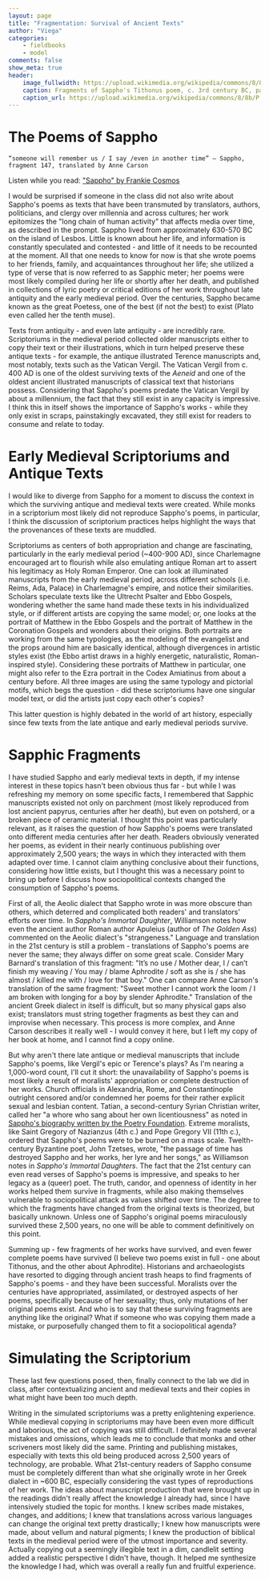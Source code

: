 ```yaml
---
layout: page  
title: "Fragmentation: Survival of Ancient Texts"  
author: "Viega"  
categories:  
    - fieldbooks
    - model
comments: false  
show_meta: true
header:
    image_fullwidth: https://upload.wikimedia.org/wikipedia/commons/8/8b/P.K%C3%B6ln_XI_429.jpg
    caption: Fragments of Sappho's Tithonus poem, c. 3rd century BC, papyrus
    caption_url: https://upload.wikimedia.org/wikipedia/commons/8/8b/P.K%C3%B6ln_XI_429.jpg
---
```


# The Poems of Sappho

`“someone will remember us / I say /even in another time” – Sappho, fragment 147, translated by Anne Carson`

Listen while you read: ["Sappho" by Frankie Cosmos](https://www.youtube.com/watch?v=0gwbxCI2L3w)

I would be surprised if someone in the class did not also write about Sappho's poems as texts that have been transmuted by translators, authors, politicians, and clergy over millennia and across cultures; her work epitomizes the "long chain of human activity" that affects media over time, as described in the prompt. Sappho lived from approximately 630-570 BC on the island of Lesbos. Little is known about her life, and information is constantly speculated and contested - and little of it needs to be recounted at the moment. All that one needs to know for now is that she wrote poems to her friends, family, and acquaintances throughout her life; she utilized a type of verse that is now referred to as Sapphic meter; her poems were most likely compiled during her life or shortly after her death, and published in collections of lyric poetry or critical editions of her work throughout late antiquity and the early medieval period. Over the centuries, Sappho became known as the great Poetess, one of the best (if not *the* best) to exist (Plato even called her the tenth muse). 

Texts from antiquity - and even late antiquity - are incredibly rare. Scriptoriums in the medieval period collected older manuscripts either to copy their text or their illustrations, which in turn helped preserve these antique texts - for example, the antique illustrated Terence manuscripts and, most notably, texts such as the Vatican Vergil. The Vatican Vergil from c. 400 AD is one of the oldest surviving texts of the *Aeneid* and one of the oldest ancient illustrated manuscripts of classical text that historians possess. Considering that Sappho's poems predate the Vatican Vergil by about a millennium, the fact that they still exist in any capacity is impressive. I think this in itself shows the importance of Sappho's works - while they only exist in scraps, painstakingly excavated, they still exist for readers to consume and relate to today. 


# Early Medieval Scriptoriums and Antique Texts

I would like to diverge from Sappho for a moment to discuss the context in which the surviving antique and medieval texts were created. While monks in a scriptorium most likely did not reproduce Sappho's poems, in particular, I think the discussion of scriptorium practices helps highlight the ways that the provenances of these texts are muddled. 

Scriptoriums as centers of both appropriation and change are fascinating, particularly in the early medieval period (~400-900 AD), since Charlemagne encouraged art to flourish while also emulating antique Roman art to assert his legitimacy as Holy Roman Emperor. One can look at illuminated manuscripts from the early medieval period, across different schools (i.e. Reims, Ada, Palace) in Charlemagne's empire, and notice their similarities. Scholars speculate texts like the Ultrecht Psalter and Ebbo Gospels, wondering whether the same hand made these texts in his individualized style, or if different artists are copying the same model; or, one looks at the portrait of Matthew in the Ebbo Gospels and the portrait of Matthew in the Coronation Gospels and wonders about their origins. Both portraits are working from the same typologies, as the modeling of the evangelist and the props around him are basically identical, although divergences in artistic styles exist (the Ebbo artist draws in a highly energetic, naturalistic, Roman-inspired style). Considering these portraits of Matthew in particular, one might also refer to the Ezra portrait in the Codex Amiatinus from about a century before. All three images are using the same typology and pictorial motifs, which begs the question - did these scriptoriums have one singular model text, or did the artists just copy each other's copies?

This latter question is highly debated in the world of art history, especially since few texts from the late antique and early medieval periods survive. 

# Sapphic Fragments

I have studied Sappho and early medieval texts in depth, if my intense interest in these topics hasn't been obvious thus far - but while I was refreshing my memory on some specific facts, I remembered that Sapphic manuscripts existed not only on parchment (most likely reproduced from lost ancient papyrus, centuries after her death), but even on potsherd, or a broken piece of ceramic material. I thought this point was particularly relevant, as it raises the question of how Sappho's poems were translated onto different media centuries after her death. Readers obviously venerated her poems, as evident in their nearly continuous publishing over approximately 2,500 years; the ways in which they interacted with them adapted over time. I cannot claim anything conclusive about their functions, considering how little exists, but I thought this was a necessary point to bring up before I discuss how sociopolitical contexts changed the consumption of Sappho's poems.

First of all, the Aeolic dialect that Sappho wrote in was more obscure than others, which deterred and complicated both readers' and translators' efforts over time. In *Sappho's Immortal Daughter*, Williamson notes how even the ancient author Roman author Apuleius (author of *The Golden Ass*) commented on the Aeolic dialect's "strangeness." Language and translation in the 21st century is still a problem - translations of Sappho's poems are never the same; they always differ on some great scale. Consider Mary Barnard's translation of this fragment: "It’s no use / Mother dear, I / can’t finish my weaving / You may / blame Aphrodite / soft as she is / she has almost / killed me with / love for that boy." One can compare Anne Carson's translation of the same fragment: "Sweet mother I cannot work the loom / I am broken with longing for a boy by slender Aphrodite." Translation of the ancient Greek dialect in itself is difficult, but so many physical gaps also exist; translators must string together fragments as best they can and improvise when necessary. This process is more complex, and Anne Carson describes it really well - I would convey it here, but I left my copy of her book at home, and I cannot find a copy online.

But why aren't there late antique or medieval manuscripts that include Sappho's poems, like Vergil's epic or Terence's plays? As I'm nearing a 1,000-word count, I'll cut it short: the unavailability of Sappho's poems is most likely a result of moralists' appropriation or complete destruction of her works. Church officials in Alexandria, Rome, and Constantinople outright censored and/or condemned her poems for their rather explicit sexual and lesbian content. Tatian, a second-century Syrian Christian writer, called her "a whore who sang about her own licentiousness" as noted in [Sappho's biography written by the Poetry Foundation](https://www.poetryfoundation.org/poets/sappho). Extreme moralists, like Saint Gregory of Nazianzus (4th c.) and Pope Gregory VII (11th c.), ordered that Sappho's poems were to be burned on a mass scale. Twelth-century Byzantine poet, John Tzetses, wrote, "the passage of time has destroyed Sappho and her works, her lyre and her songs," as Williamson notes in *Sappho's Immortal Daughters*. The fact that the 21st century can even read verses of Sappho's poems is impressive, and speaks to her legacy as a (queer) poet. The truth, candor, and openness of identity in her works helped them survive in fragments, while also making themselves vulnerable to sociopolitical attack as values shifted over time. The degree to which the fragments have changed from the original texts is theorized, but basically unknown. Unless one of Sappho's original poems miraculously survived these 2,500 years, no one will be able to comment definitively on this point.

Summing up - few fragments of her works have survived, and even fewer complete poems have survived (I believe two poems exist in full - one about Tithonus, and the other about Aphrodite). Historians and archaeologists have resorted to digging through ancient trash heaps to find fragments of Sappho's poems - and they have been successful. Moralists over the centuries have appropriated, assimilated, or destroyed aspects of her poems, specifically because of her sexuality; thus, only mutations of her original poems exist. And who is to say that these surviving fragments are anything like the original? What if someone who was copying them made a mistake, or purposefully changed them to fit a sociopolitical agenda?

# Simulating the Scriptorium

These last few questions posed, then, finally connect to the lab we did in class, after contextualizing ancient and medieval texts and their copies in what might have been too much depth.

Writing in the simulated scriptoriums was a pretty enlightening experience. While medieval copying in scriptoriums may have been even more difficult and laborious, the act of copying was still difficult. I definitely made several mistakes and omissions, which leads me to conclude that monks and other scriveners most likely did the same. Printing and publishing mistakes, especially with texts this old being produced across 2,500 years of technology, are probable. What 21st-century readers of Sappho consume must be completely different than what she originally wrote in her Greek dialect in ~600 BC, especially considering the vast types of reproductions of her work. The ideas about manuscript production that were brought up in the readings didn't really affect the knowledge I already had, since I have intensively studied the topic for months. I knew scribes made mistakes, changes, and additions; I knew that translations across various languages can change the original text pretty drastically; I knew how manuscripts were made, about vellum and natural pigments; I knew the production of biblical texts in the medieval period were of the utmost importance and severity. Actually copying out a seemingly illegible text in a dim, candlelit setting added a realistic perspective I didn't have, though. It helped me synthesize the knowledge I had, which was overall a really fun and fruitful experience. 